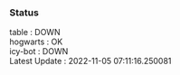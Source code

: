 ### Status


table : DOWN  
hogwarts : OK  
icy-bot : DOWN  
Latest Update : 2022-11-05 07:11:16.250081

